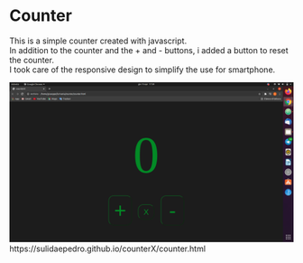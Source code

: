 # Counter
<p>This is a simple counter created with javascript.<br>
In addition to the counter and the + and - buttons, i added a button to reset the counter.<br>
I took care of the responsive design to simplify the use for smartphone. <p>
<img src='Schermata da 2021-04-15 17-59-23.png'>https://sulidaepedro.github.io/counterX/counter.html
